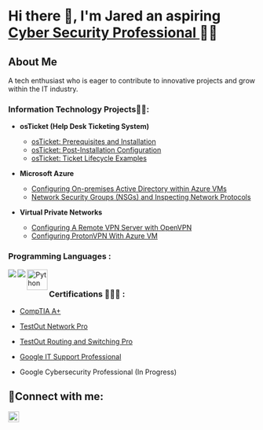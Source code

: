 <h1>Hi there 👋, I'm Jared an aspiring <a href="https://www.linkedin.com/in/jared-bowens-1906641a2/">Cyber Security Professional </a>👨‍💻</h1>

<h2>About Me </h2>
A tech enthusiast who is eager to contribute to innovative projects and grow within the IT industry. 

<h3> Information Technology Projects👨‍💻:</h3>

- <b>osTicket (Help Desk Ticketing System)</b>
  - [osTicket: Prerequisites and Installation](https://github.com/JaredB25/osticket-prereqs)
  - [osTicket: Post-Installation Configuration](https://github.com/JaredB25/post-install-config)
  - [osTicket: Ticket Lifecycle Examples](https://github.com/JaredB25/ticket-lifecycle)
- <b>Microsoft Azure</b>
  - [Configuring On-premises Active Directory within Azure VMs](https://github.com/jaredb25/configure-ad)
  - [Network Security Groups (NSGs) and Inspecting Network Protocols](https://github.com/JaredB25/Azure-networking)
  
- <b>Virtual Private Networks</b>
  - [Configuring A Remote VPN Server with OpenVPN](https://github.com/JaredB25/OpenVPNLab1)
  - [Configuring ProtonVPN With Azure VM](https://github.com/JaredB25/VPNLab1)


<h3> Programming Languages :</h3>

<img align="left" src="https://img.shields.io/badge/C%2B%2B-00599C?style=for-the-badge&logo=c%2B%2B&logoColor=white" />
<img align="left"  src="https://img.shields.io/badge/C%23-239120?style=for-the-badge&logo=csharp&logoColor=white"/> 
<a href="https://www.python.org" target="_blank"><img align="left" alt="Python" height ="42px" src="https://raw.githubusercontent.com/rahul-jha98/github_readme_icons/main/language_and_tools/square/python/python.svg"></a>
<br/>


  <h3> Certifications 👨🏿‍🎓 :</h3>

  - [CompTIA A+](https://www.comptia.org/certifications/a)

  - [TestOut Network Pro](https://certification.testout.com/verifycert/6-1C6-W9GDP)
  - [TestOut Routing and Switching Pro](https://certification.testout.com/verifycert/6-1C6-V4FJ76)
  -  [Google IT Support Professional](https://coursera.org/share/6da11c44ce4f0fa6cc1026ab8215169f)
 -  Google Cybersecurity Professional (In Progress)
    



<h2>🤳Connect with me:</h2>

[<img align="left" alt="Josh | LinkedIn" width="22px" src="https://cdn.jsdelivr.net/npm/simple-icons@v3/icons/linkedin.svg" />][linkedin]


[linkedin]: https://www.linkedin.com/in/jared-bowens-1906641a2/
